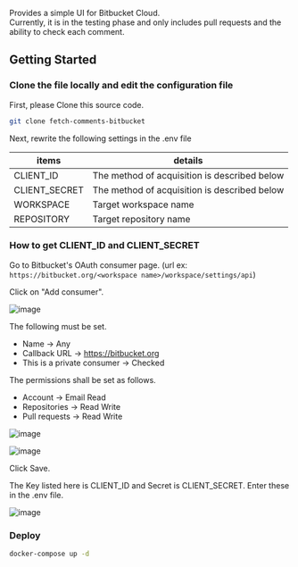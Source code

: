 Provides a simple UI for Bitbucket Cloud.  
Currently, it is in the testing phase and only includes pull requests and the ability to check each comment.

## Getting Started

### Clone the file locally and edit the configuration file

First, please Clone this source code.

```bash
git clone fetch-comments-bitbucket
```

Next, rewrite the following settings in the .env file

| items         | details                                      | 
| ------------- | -------------------------------------------- | 
| CLIENT_ID     | The method of acquisition is described below | 
| CLIENT_SECRET | The method of acquisition is described below | 
| WORKSPACE     | Target workspace name                        | 
| REPOSITORY    | Target repository name                       | 

### How to get CLIENT_ID and CLIENT_SECRET

Go to Bitbucket's OAuth consumer page. (url ex: `https://bitbucket.org/<workspace name>/workspace/settings/api`)

Click on "Add consumer".

![image](https://user-images.githubusercontent.com/40861943/201917437-fffd6832-5476-46e0-a580-1ee195fdc632.png)

The following must be set.

- Name -> Any
- Callback URL -> https://bitbucket.org
- This is a private consumer -> Checked

The permissions shall be set as follows.
- Account -> Email Read
- Repositories -> Read Write
- Pull requests -> Read Write

![image](https://user-images.githubusercontent.com/40861943/201917657-59def70a-81e5-4043-b021-03c7617f4877.png)

![image](https://user-images.githubusercontent.com/40861943/201918045-8aea0c3d-e0b6-4e90-858d-e27fed9866ed.png)

Click Save.

The Key listed here is CLIENT_ID and Secret is CLIENT_SECRET. Enter these in the .env file.

![image](https://user-images.githubusercontent.com/40861943/201918925-421578fc-d898-44e3-944a-7f383c04d1b8.png)

### Deploy
```bash
docker-compose up -d
```



